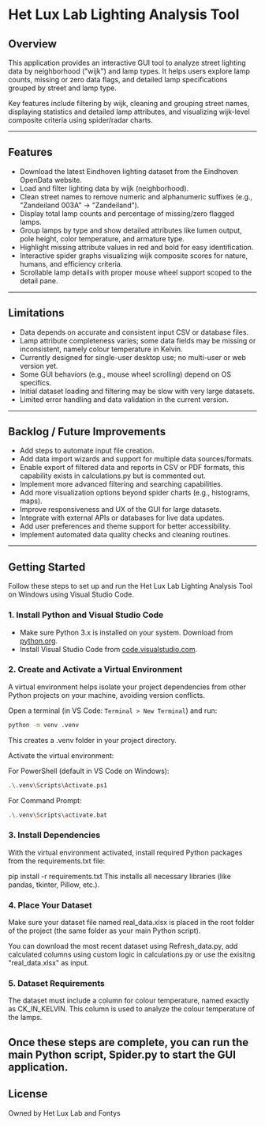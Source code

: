 # Het Lux Lab Lighting Analysis Tool

## Overview

This application provides an interactive GUI tool to analyze street lighting data by neighborhood ("wijk") and lamp types. It helps users explore lamp counts, missing or zero data flags, and detailed lamp specifications grouped by street and lamp type.

Key features include filtering by wijk, cleaning and grouping street names, displaying statistics and detailed lamp attributes, and visualizing wijk-level composite criteria using spider/radar charts.

---

## Features

- Download the latest Eindhoven lighting dataset from the Eindhoven OpenData website.
- Load and filter lighting data by wijk (neighborhood).
- Clean street names to remove numeric and alphanumeric suffixes (e.g., "Zandeiland 003A" → "Zandeiland").
- Display total lamp counts and percentage of missing/zero flagged lamps.
- Group lamps by type and show detailed attributes like lumen output, pole height, color temperature, and armature type.
- Highlight missing attribute values in red and bold for easy identification.
- Interactive spider graphs visualizing wijk composite scores for nature, humans, and efficiency criteria.
- Scrollable lamp details with proper mouse wheel support scoped to the detail pane.

---

## Limitations

- Data depends on accurate and consistent input CSV or database files.
- Lamp attribute completeness varies; some data fields may be missing or inconsistent, namely colour temperature in Kelvin.
- Currently designed for single-user desktop use; no multi-user or web version yet.
- Some GUI behaviors (e.g., mouse wheel scrolling) depend on OS specifics.
- Initial dataset loading and filtering may be slow with very large datasets.
- Limited error handling and data validation in the current version.

---

## Backlog / Future Improvements

- Add steps to automate input file creation. 
- Add data import wizards and support for multiple data sources/formats.
- Enable export of filtered data and reports in CSV or PDF formats, this capability exists in calculations.py but is commented out.
- Implement more advanced filtering and searching capabilities.
- Add more visualization options beyond spider charts (e.g., histograms, maps).
- Improve responsiveness and UX of the GUI for large datasets.
- Integrate with external APIs or databases for live data updates.
- Add user preferences and theme support for better accessibility.
- Implement automated data quality checks and cleaning routines.

---

## Getting Started

Follow these steps to set up and run the Het Lux Lab Lighting Analysis Tool on Windows using Visual Studio Code.

### 1. Install Python and Visual Studio Code

- Make sure Python 3.x is installed on your system. Download from [python.org](https://www.python.org/downloads/windows/).
- Install Visual Studio Code from [code.visualstudio.com](https://code.visualstudio.com/).

### 2. Create and Activate a Virtual Environment

A virtual environment helps isolate your project dependencies from other Python projects on your machine, avoiding version conflicts.

Open a terminal (in VS Code: `Terminal > New Terminal`) and run:

```bash
python -m venv .venv
```
This creates a .venv folder in your project directory.

Activate the virtual environment:

For PowerShell (default in VS Code on Windows):
```bash
.\.venv\Scripts\Activate.ps1
```
For Command Prompt:
```bash
.\.venv\Scripts\activate.bat
```
### 3. Install Dependencies
With the virtual environment activated, install required Python packages from the requirements.txt file:

pip install -r requirements.txt
This installs all necessary libraries (like pandas, tkinter, Pillow, etc.).

### 4. Place Your Dataset
Make sure your dataset file named real_data.xlsx is placed in the root folder of the project (the same folder as your main Python script).

You can download the most recent dataset using Refresh_data.py, add calculated columns using custom logic in calculations.py or use the exisitng "real_data.xlsx" as input.

### 5. Dataset Requirements
The dataset must include a column for colour temperature, named exactly as CK_IN_KELVIN. This column is used to analyze the colour temperature of the lamps.

Once these steps are complete, you can run the main Python script, Spider.py to start the GUI application.
---

## License

Owned by Het Lux Lab and Fontys


